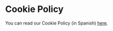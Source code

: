 # Cookie Policy

You can read our Cookie Policy \(in Spanish\) [here](https://app.gitbook.com/@kaleideschool/s/about-kaleide/v/espanol/aviso-legal/politica-de-cookies).

